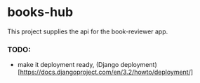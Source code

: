 # books-hub

This project supplies the api for the book-reviewer app.

### TODO:
 - make it deployment ready, (Django deployment)[https://docs.djangoproject.com/en/3.2/howto/deployment/]
